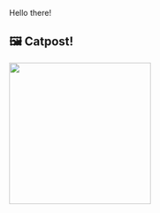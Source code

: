 Hello there!



## 🖼️ Catpost!

<sub>
    <img src="https://cdn2.thecatapi.com/images/a49.jpg" height="256">
</sub>

